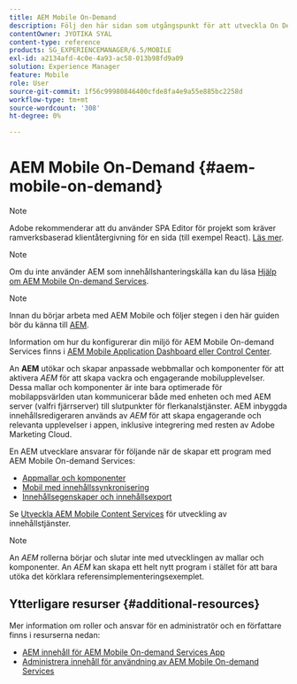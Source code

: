 ```yaml
---
title: AEM Mobile On-Demand
description: Följ den här sidan som utgångspunkt för att utveckla On Demand Services-appen med AEM (Adobe Experience Manager). Sidan innehåller ämnen som är relevanta för en apputvecklare.
contentOwner: JYOTIKA SYAL
content-type: reference
products: SG_EXPERIENCEMANAGER/6.5/MOBILE
exl-id: a2134afd-4c0e-4a93-ac58-013b98fd9a09
solution: Experience Manager
feature: Mobile
role: User
source-git-commit: 1f56c99980846400cfde8fa4e9a55e885bc2258d
workflow-type: tm+mt
source-wordcount: '308'
ht-degree: 0%

---
```


# AEM Mobile On-Demand {#aem-mobile-on-demand}

>[!NOTE]
>
>Adobe rekommenderar att du använder SPA Editor för projekt som kräver ramverksbaserad klientåtergivning för en sida (till exempel React). [Läs mer](/help/sites-developing/spa-overview.md).

>[!NOTE]
>
>Om du inte använder AEM som innehållshanteringskälla kan du läsa [Hjälp om AEM Mobile On-demand Services](https://helpx.adobe.com/digital-publishing-solution/topics.html).

>[!NOTE]
>
>Innan du börjar arbeta med AEM Mobile och följer stegen i den här guiden bör du känna till [AEM](/help/sites-deploying/deploy.md).
>
>Information om hur du konfigurerar din miljö för AEM Mobile On-demand Services finns i [AEM Mobile Application Dashboard eller Control Center](/help/mobile/mobile-apps-ondemand-application-dashboard.md).

An **AEM** utökar och skapar anpassade webbmallar och komponenter för att aktivera *AEM* för att skapa vackra och engagerande mobilupplevelser. Dessa mallar och komponenter är inte bara optimerade för mobilappsvärlden utan kommunicerar både med enheten och med AEM server (valfri fjärrserver) till slutpunkter för flerkanalstjänster. AEM inbyggda innehållsredigeraren används av *AEM* för att skapa engagerande och relevanta upplevelser i appen, inklusive integrering med resten av Adobe Marketing Cloud.

En AEM utvecklare ansvarar för följande när de skapar ett program med AEM Mobile On-demand Services:

* [Appmallar och komponenter](/help/mobile/app-templates-and-components1.md)
* [Mobil med innehållssynkronisering](/help/mobile/mobile-ondemand-contentsync.md)
* [Innehållsegenskaper och innehållsexport](/help/mobile/on-demand-content-properties-exporting.md)

Se [Utveckla AEM Mobile Content Services](/help/mobile/developing-content-services.md) för utveckling av innehållstjänster.

>[!NOTE]
>
>An *AEM* rollerna börjar och slutar inte med utvecklingen av mallar och komponenter. An *AEM* kan skapa ett helt nytt program i stället för att bara utöka det körklara referensimplementeringsexemplet.

## Ytterligare resurser {#additional-resources}

Mer information om roller och ansvar för en administratör och en författare finns i resurserna nedan:

* [AEM innehåll för AEM Mobile On-demand Services App](/help/mobile/mobile-apps-ondemand.md)
* [Administrera innehåll för användning av AEM Mobile On-demand Services](/help/mobile/aem-mobile.md)
